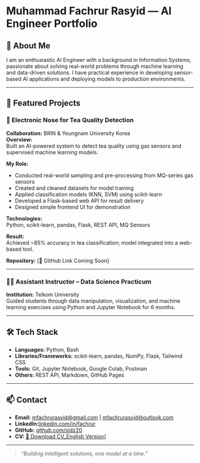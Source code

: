 # Muhammad Fachrur Rasyid — AI Engineer Portfolio

## 👋 About Me
I am an enthusiastic AI Engineer with a background in Information Systems, passionate about solving real-world problems through machine learning and data-driven solutions. I have practical experience in developing sensor-based AI applications and deploying models to production environments.

---

## 🔬 Featured Projects

### 🧪 Electronic Nose for Tea Quality Detection  
**Collaboration:** BRIN & Yeungnam University Korea  
**Overview:**  
Built an AI-powered system to detect tea quality using gas sensors and supervised machine learning models.

**My Role:**
- Conducted real-world sampling and pre-processing from MQ-series gas sensors
- Created and cleaned datasets for model training
- Applied classification models (KNN, SVM) using scikit-learn
- Developed a Flask-based web API for result delivery
- Designed simple frontend UI for demonstration

**Technologies:**  
Python, scikit-learn, pandas, Flask, REST API, MQ Sensors

**Result:**  
Achieved ~85% accuracy in tea classification; model integrated into a web-based tool.

**Repository:** [🔗 GitHub Link Coming Soon]

---

### 👨‍🏫 Assistant Instructor – Data Science Practicum  
**Institution:** Telkom University  
Guided students through data manipulation, visualization, and machine learning exercises using Python and Jupyter Notebook for 6 months.

---

## 🛠️ Tech Stack
- **Languages:** Python, Bash
- **Libraries/Frameworks:** scikit-learn, pandas, NumPy, Flask, Tailwind CSS
- **Tools:** Git, Jupyter Notebook, Google Colab, Postman
- **Others:** REST API, Markdown, GitHub Pages

---

## 📫 Contact
- **Email:** mfachrurasyid@gmail.com | mfachrurasyid@outlook.com
- **LinkedIn:**[linkedin.com/in/fachrur](https://www.linkedin.com/in/fachrurrasyid)  
- **GitHub:** [github.com/sidz20](https://github.com/sidz20)  
- **CV:** [📄 Download CV_English Version]([https://github.com/fachrur/AI-portfolio/blob/main/CV_Muhammad_Fachrur_Rasyid_EN.pdf?raw=true])]
---

> *“Building intelligent solutions, one model at a time.”*
